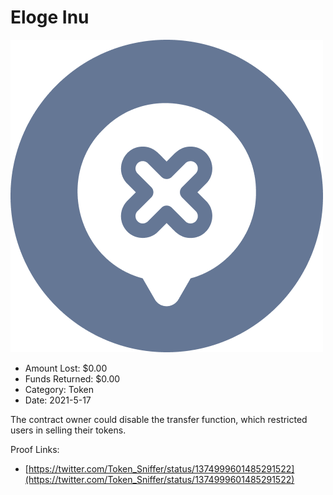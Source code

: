 # Eloge Inu
![Eloge Inu](/rektimages/Eloge-Inu.png)
- Amount Lost: $0.00
- Funds Returned: $0.00
- Category: Token
- Date: 2021-5-17

The contract owner could disable the transfer function, which restricted users in selling their tokens.


Proof Links:
- [https://twitter.com/Token_Sniffer/status/1374999601485291522](https://twitter.com/Token_Sniffer/status/1374999601485291522)


